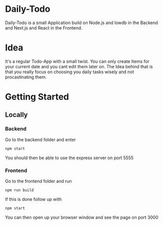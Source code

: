 # Daily-Todo

Daily-Todo is a small Application build on Node.js and lowdb in the Backend and Next.js and React in the Frontend.

# Idea

It's a regular Todo-App with a small twist. You can only create Items for your current date and you cant edit them later on. The Idea behind that is that you really focus on choosing you daily tasks wisely and not procastinating them.

# Getting Started

## Locally

### Backend

Go to the backend folder and enter

```
npm start
```

You should then be able to use the express server on port 5555

### Frontend

Go to the frontend folder and run

```
npm run build
```

If this is done follow up with

```
npm start
```

You can then open up your browser window and see the page on port 3000
